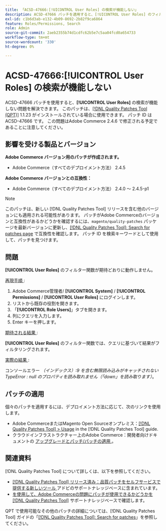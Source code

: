 ```yaml
---
title: 「ACSD-47666:[!UICONTROL User Roles] の検索が機能しない」
description: ACSD-47666 パッチを適用すると、[!UICONTROL User Roles] のフィルター関数が期待どおりに動作しないAdobe Commerceの問題を修正できます。
exl-id: c1b6d3ab-e132-4b09-8692-2b82f9ca6864
feature: Roles/Permissions, Search
role: Admin
source-git-commit: 2aeb2355b74d1cdfc62b5e7c5aa04fcd0a654733
workflow-type: tm+mt
source-wordcount: '330'
ht-degree: 0%

---
```


# ACSD-47666:**[!UICONTROL User Roles]** の検索が機能しない

ACSD-47666 パッチを使用すると、**[!UICONTROL User Roles]** の検索が機能しない問題を解決できます。 このパッチは、[[!DNL Quality Patches Tool (QPT)]](/help/announcements/adobe-commerce-announcements/magento-quality-patches-released-new-tool-to-self-serve-quality-patches.md) 1.1.23 がインストールされている場合に使用できます。 パッチ ID は ACSD-47666 です。 この問題はAdobe Commerce 2.4.6 で修正される予定であることに注意してください。

## 影響を受ける製品とバージョン

**Adobe Commerce バージョン用のパッチが作成されます。**

* Adobe Commerce（すべてのデプロイメント方法） 2.4.5

**Adobe Commerce バージョンとの互換性：**

* Adobe Commerce（すべてのデプロイメント方法） 2.4.0 ～ 2.4.5-p1

>[!NOTE]
>
>このパッチは、新しい [!DNL Quality Patches Tool] リリースを含む他のバージョンにも適用される可能性があります。 パッチがAdobe Commerceのバージョンと互換性があるかどうかを確認するには、`magento/quality-patches` パッケージを最新バージョンに更新し、[[!DNL Quality Patches Tool]: Search for patches page](https://experienceleague.adobe.com/tools/commerce-quality-patches/index.html?lang=ja) で互換性を確認します。 パッチ ID を検索キーワードとして使用して、パッチを見つけます。

## 問題

**[!UICONTROL User Roles]** のフィルター関数が期待どおりに動作しません。

<u> 再現手順 </u>:

1. Adobe Commerce管理者/ **[!UICONTROL System]** / **[!UICONTROL Permissions]** / **[!UICONTROL User Roles]** にログインします。
1. リストから既存の役割を開きます。
1. 「**[!UICONTROL Role Users]**」タブを開きます。
1. 列にクエリを入力します。
1. Enter キーを押します。

<u> 期待される結果 </u>:

**[!UICONTROL User Roles]** のフィルター関数では、クエリに基づいて結果がフィルタリングされます。

<u> 実際の結果 </u>:

コンソールエラー _（インデックス）:9 を含む無限読み込みがキャッチされない TypeError : null のプロパティを読み取れません（「down」を読み取ります）_。

## パッチの適用

個々のパッチを適用するには、デプロイメント方法に応じて、次のリンクを使用します。

* Adobe CommerceまたはMagento Open Sourceオンプレミス：[[!DNL Quality Patches Tool] > Usage](https://experienceleague.adobe.com/docs/commerce-operations/tools/quality-patches-tool/usage.html?lang=ja) in the [!DNL Quality Patches Tool] guide.
* クラウドインフラストラクチャー上のAdobe Commerce：開発者向けドキュメントの [ アップグレードとパッチ/パッチの適用 ](https://experienceleague.adobe.com/ja/docs/commerce-cloud-service/user-guide/develop/upgrade/apply-patches)。 

## 関連資料

[!DNL Quality Patches Tool] について詳しくは、以下を参照してください。

* [[!DNL Quality Patches Tool]  リリース済み：品質パッチをセルフサービスで提供する新しいツール ](/help/announcements/adobe-commerce-announcements/magento-quality-patches-released-new-tool-to-self-serve-quality-patches.md) アドビのサポートナレッジベースに含まれています。
* [ を使用して、Adobe Commerceの問題にパッチが使用できるかどうかを  [!DNL Quality Patches Tool]](/help/support-tools/patches-available-in-qpt-tool/check-patch-for-magento-issue-with-magento-quality-patches.md) サポートナレッジベースで確認します。

QPT で使用可能なその他のパッチの詳細については、[!DNL Quality Patches Tool] ガイドの「[[!DNL Quality Patches Tool]: Search for patches](https://experienceleague.adobe.com/tools/commerce-quality-patches/index.html?lang=ja)」を参照してください。

